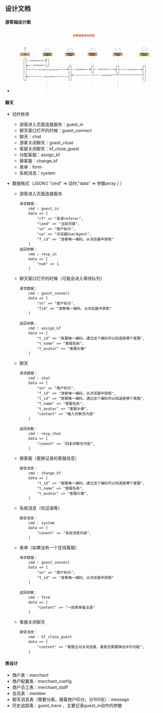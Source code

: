 ## 设计文档

#### 游客端设计图
* ![游客端](./../images/framework_guest.png)

#### 聊天
* 动作枚举
    * 游客进入页面连接服务：guest_in
    * 聊天窗口打开的时候：guest_connect
    * 聊天：chat
    * 游客关闭聊天：guest_close
    * 客服关闭聊天：kf_close_guest
    * 分配客服：assign_kf
    * 换客服：change_kf
    * 表单：form
    * 系统消息：system

* 数据格式（JSON:[ "cmd" => 动作,"data" => 参数array  ] ）
    * 游客进入页面连接服务

        ```
        请求数据：
            cmd : guest_in
            data => [
                "rf" => "来源referer",
                "land" => "当前页面",
                "sn" => "商户标示",
                "ua" => "浏览器UserAgent",
                "f_id" => "游客唯一编码，从浏览器中获取"
            ]
        返回参数：
            cmd : resp_in
            data => [
                "num" => 1
            ]
        ```

    * 聊天窗口打开的时候（可能会进入等待队列）

        ```
        请求数据：
            cmd : guest_connect
            data => [
                "sn" => "商户标示",
                "fid" => "游客唯一编码，从浏览器中获取"
            ]

        返回参数：
            cmd : assign_kf
            data => [
                "t_id" => "客服唯一编码，通过这个编码可以知道是哪个客服",
                "t_name" => "客服名称"，
                "t_avatar" => "客服头像"
            ]
        ```

    * 聊天

        ```
        请求数据：
            cmd : chat
            data => [
                "sn" => "商户标示",
                "f_id" => "游客唯一编码，从浏览器中获取",
                "t_id" => "客服唯一编码，通过这个编码可以知道是哪个客服",
                "t_name" => "客服名称"，
                "t_avatar" => "客服头像",
                "content" => "输入的聊天内容"
            ]

        返回参数：
            cmd : resp_chat
            data => [
                "conent" => "回复的聊天内容",
            ]
        ```
    * 换客服（更换记录的客服信息）
        ```
        接受消息：
            cmd : change_kf
            data => [
                "t_id" => "客服唯一编码，通过这个编码可以知道是哪个客服",
                "t_name" => "客服名称"，
                "t_avatar" => "客服头像",
            ]
        ```
    * 系统消息（欢迎语等）
        ```
        接受消息：
            cmd : system
            data => [
                "conent" => "系统消息内容",
            ]
        ```
    * 表单（如果没有一个在线客服）
        ```
        请求数据：
            cmd : guest_connect
            data => [
                "sn" => "商户标示",
                "t_id" => "游客唯一编码，从浏览器中获取"
            ]

        返回参数：
            cmd : form
            data => [
                "content" => "一段表单备注语"
            ]
        ```
    * 客服关闭聊天
        ```
        接受消息：
            cmd : kf_close_guest
            data => [
                "content" => "客服主动关闭连接，看是否需要弹出评价功能",
            ]
        ```

#### 表设计
* 商户表：merchant
* 商户配置表：merchant_config
* 商户员工表：merchant_staff
* 会员表：member
* 聊天消息表（需要分表，跟着商户ID分，分100张）：message
* 历史追踪表：guest_trace ，主要记录guest_in动作的参数